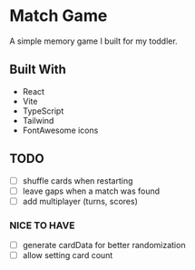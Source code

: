# Match Game

A simple memory game I built for my toddler.

## Built With

- React
- Vite
- TypeScript
- Tailwind
- FontAwesome icons

## TODO

- [ ] shuffle cards when restarting
- [ ] leave gaps when a match was found
- [ ] add multiplayer (turns, scores)

### NICE TO HAVE

- [ ] generate cardData for better randomization
- [ ] allow setting card count
